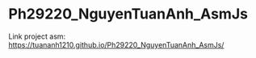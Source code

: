 # Ph29220_NguyenTuanAnh_AsmJs
Link project asm: https://tuananh1210.github.io/Ph29220_NguyenTuanAnh_AsmJs/
